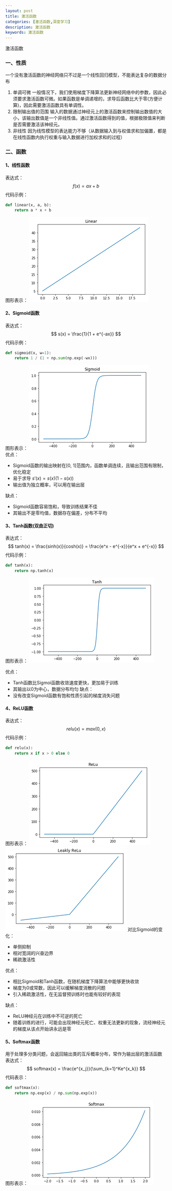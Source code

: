```yaml
---
layout: post
title: 激活函数
categories: [激活函数,深度学习]
description: 激活函数
keywords: 激活函数
---
```

激活函数

### 一、性质
一个没有激活函数的神经网络只不过是一个线性回归模型，不能表达复杂的数据分布
1) 单调可微
    一般情况下，我们使用梯度下降算法更新神经网络中的参数，因此必须要求激活函数可微。如果函数是单调递增的，求导后函数比大于零(方便计算)，因此需要激活函数具有单调性。
2) 限制输出值的范围
   输入的数据通过神经元上的激活函数来控制输出数值的大小，该输出数值是一个非线性值。通过激活函数得到的值，根据极限值来判断是否需要激活该神经元。
3) 非线性
   因为线性模型的表达能力不够（从数据输入到与权值求和加偏置，都是在线性函数内执行权重与输入数据进行加权求和的过程）

### 二、函数
#### 1、线性函数
表达式：
$$f(x) = ax + b$$
代码示例：
```python
def linear(x, a, b):
    return a * x + b
```
图形表示：
![Linear](/images/Linear.png)

#### 2、Sigmoid函数
表达式：
$$
s(x) = \frac{1}{1 + e^{-ax}}
$$
代码示例：
```python
def sigmoid(x, w=1):
    return 1 / (1 + np.sum(np.exp(-wx)))
```
图形表示：
![Sigmoid](/images/Sigmoid.png)  
优点：  
* Sigmoid函数的输出映射在[0, 1]范围内，函数单调连续，且输出范围有限制，优化稳定
* 易于求导 $s'(x) = s(x)(1-s(x))$
* 输出值为独立概率，可以用在输出层

缺点：
* Sigmoid函数容易饱和，导致训练结果不佳
* 其输出不是零均值，数据存在偏差，分布不平均

#### 3、Tanh函数(双曲正切)
表达式：
$$
tanh(x) = \frac{sinh(x)}{cosh(x)} = \frac{e^x - e^{-x}}{e^x + e^{-x}}
$$
代码示例：  
```python
def tanh(x):
    return np.tanh(x)
```
图形表示：
![Tanh](/images/Tanh.png)  

优点：
* Tanh函数比Sigmoi函数收敛速度更快，更加易于训练
* 其输出以0为中心，数据分布均匀
缺点：
* 没有改变Sigmoid函数有饱和性质引起的梯度消失问题

#### 4、ReLU函数
表达式：
$$
relu(x) = max(0, x)
$$
代码示例：
```python
def relu(x):
    return x if x > 0 else 0
```
图形表示：
![ReLu](/images/ReLu.png)  
![Leak ReLu](/images/Leakly_ReLu.png)
对比Sigmoid的变化：  
* 单侧抑制
* 相对宽阔的兴奋边界
* 稀疏激活性

优点：
* 相比Sigmoid和Tanh函数，在随机梯度下降算法中能够更快收敛
* 梯度为0或常数，因此可以缓解梯度消散的问题
* 引入稀疏激活性，在无监督预训练时也能有较好的表现

缺点：
* ReLU神经元在训练中不可逆的死亡
* 随着训练的进行，可能会出现神经元死亡、权重无法更新的现象，流经神经元的梯度从该点开始讲永远是零

#### 5、Softmax函数
用于处理多分类问题，会返回输出类的互斥概率分布，常作为输出层的激活函数
表达式：
$$
softmax(x) = \frac{e^{x_j}}{\sum_{k=1}^Ke^{x_k}}
$$
代码表示：
```python
def softmax(x):
    return np.exp(x) / np.sum(np.exp(x))
```
图形表示：
![Softmax](/images/Softmax.png)
